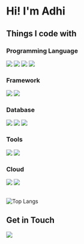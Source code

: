 # Hi! I'm Adhi

## Things I code with
### Programming Language
![](https://img.shields.io/badge/go-00ADD8?style=for-the-badge&logo=go&logoColor=white)
![](https://img.shields.io/badge/javascript-323330?style=for-the-badge&logo=javascript&logoColor=F7DF1E)
![](https://img.shields.io/badge/typescript-007acc?style=for-the-badge&logo=typescript&logoColor=white)
![](https://img.shields.io/badge/node.js-6DA55F?style=for-the-badge&logo=node.js&logoColor=white)

### Framework
![](https://img.shields.io/badge/express.js-%23404d59.svg?style=for-the-badge&logo=express&logoColor=white)
![](https://img.shields.io/badge/hapi.js-%23404d59.svg?style=for-the-badge&logo=hapi&logoColor=white)

### Database
![](https://img.shields.io/badge/mysql-005C84?style=for-the-badge&logo=mysql&logoColor=white)
![](https://img.shields.io/badge/PostgreSQL-316192?style=for-the-badge&logo=postgresql&logoColor=white)
![](https://img.shields.io/badge/Redis-D82C20?style=for-the-badge&logo=redis&logoColor=white)

### Tools
![](https://img.shields.io/badge/docker-2CA5E0?style=for-the-badge&logo=docker&logoColor=white)
![](https://img.shields.io/badge/postman-FF6C37?style=for-the-badge&logo=Postman&logoColor=white)

### Cloud
![](https://img.shields.io/badge/amazon_web_services-FF9900.svg?style=for-the-badge&logo=amazon-aws&logoColor=white)
![](https://img.shields.io/badge/-google_cloud_platform-1a73e8?style=for-the-badge&logo=google-cloud&logoColor=white)

\
![Top Langs](https://github-readme-stats.vercel.app/api/top-langs/?username=dhichii&hide=kotlin&theme=github_dark_dimmed)

## Get in Touch
[![](https://img.shields.io/badge/linkedin-1E77B5.svg?&style=for-the-badge&logo=linkedin&logoColor=white)](https://linkedin.com/in/adhicittamasran)
